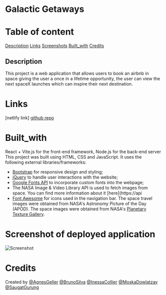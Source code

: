 # Galactic Getaways

# Table of content

[Description](#description)
[Links](#Links)
[Screenshots](#Screenshots)
[Built_with](#Built_with)
[Credits](#Credits)

## Description

This project is a web application that allows users to book an airbnb in space giving the user a once in a lifetime opportunity, the user can view the next spaceX launches which can inspire their next destination.

# Links

[netlify link]
[github repo](https://github.com/MoskaDowlatzay/Project-2)

# Built_with
React + Vite.js for the front-end framework, Node.js for the back-end server
This project was built using HTML, CSS and JavaScript. It uses the following external libraries/frameworks:
- [Bootstrap](https://getbootstrap.com/) for responsive design and styling;
- [jQuery](https://jquery.com/) to handle user interactions with the website;
- [Google Fonts API](https://fonts.google.com/) to incorporate custom fonts into the webpage;
- The NASA Image & Video Library API is used to fetch images from space. You can find more information about it [here](https://api
- [Font Awesome](https://fontawesome.com/) for icons used in the navigation bar.
The space travel images were obtained from NASA's Astronomy Picture of the Day (APOD).
The space images were obtained from NASA's [Planetary Texture Gallery](http://planetarytextures.com/).

# Screenshot of deployed application
![Screenshot](./)

# Credits
Created by [@AgnesGeller](https://github.com/agnesgeller) [@BrunoSilva](https://github.com/blaztted) [@InessaCollier](https://github.com/icollier77) [@MoskaDowlatzay](https://github.com/moskadowlatzay) [@SaugatGurung](https://github.com/saugatgurung20)
